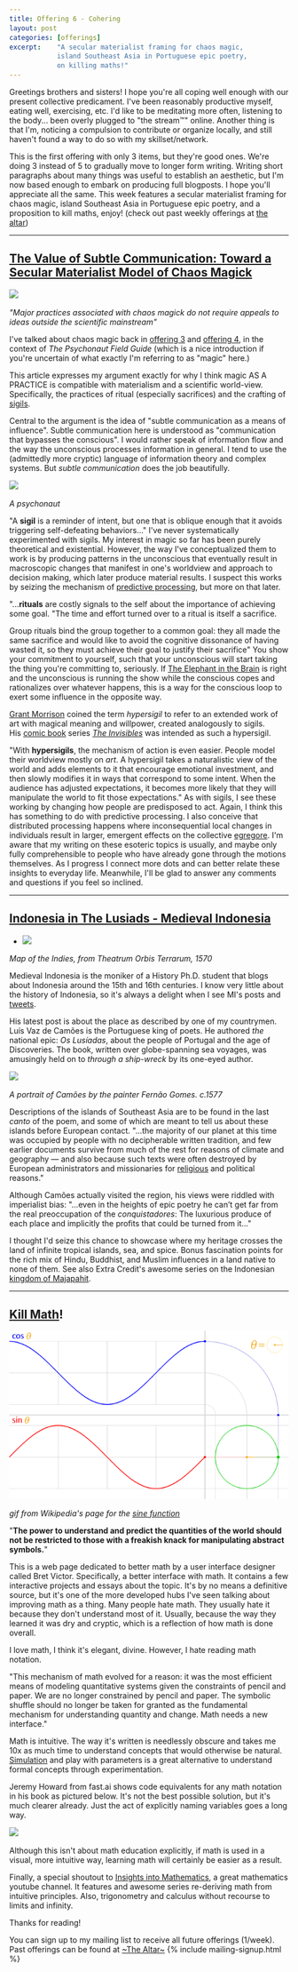 ```yaml
---
title: Offering 6 - Cohering 
layout: post
categories: [offerings]
excerpt:    "A secular materialist framing for chaos magic, 
            island Southeast Asia in Portuguese epic poetry, 
            on killing maths!"
---
```

Greetings brothers and sisters! I hope you're all coping well enough with our present collective predicament. 
I've been reasonably productive myself, eating well, exercising, etc. I'd like to be meditating more often, listening to the body... been overly plugged to "the stream™" online. Another thing is that I'm, noticing a compulsion to contribute or organize locally, and still haven't found a way to do so with my skillset/network. 

This is the first offering with only 3 items, but they're good ones. We're doing 3 instead of 5 to gradually move to longer form writing. Writing short paragraphs about many things was useful to establish an aesthetic, but I'm now based enough to embark on producing full blogposts. I hope you'll appreciate all the same.
This week features a secular materialist framing for chaos magic, island Southeast Asia in Portuguese epic poetry, and a proposition to kill maths, enjoy! (check out past weekly offerings at [the altar](/projects/the-altar.html)) 

***

## [The Value of Subtle Communication: Toward a Secular Materialist Model of Chaos Magick](https://modernmythology.net/the-value-of-subtle-communication-toward-a-secular-materialist-model-of-chaos-magick-c038d5a02fa1)
![](https://firebasestorage.googleapis.com/v0/b/firescript-577a2.appspot.com/o/imgs%2Fapp%2Fxiqo%2F3rRX9l6BtO?alt=media&token=1dd227ea-3750-4944-8113-467e6574c2a1)

_"Major practices associated with chaos magick do not require appeals to ideas outside the scientific mainstream"_

I've talked about chaos magic back in [offering 3](https://xiqo.xyz/offerings/2020/03/23/offering-3-new-normal.html) and [offering 4](https://xiqo.xyz/offerings/2020/03/23/offering-4-focus.html), in the context of _The Psychonaut Field Guide_ (which is a nice introduction if you're uncertain of what exactly I'm referring to as "magic" here.)

This article expresses my argument exactly for why I think magic AS A PRACTICE is compatible with materialism and a scientific world-view. Specifically, the practices of ritual (especially sacrifices) and the crafting of [sigils](https://en.wikipedia.org/wiki/Sigil).

Central to the argument is the idea of "subtle communication as a means of influence". Subtle communication here is understood as "communication that bypasses the conscious". I would rather speak of information flow and the way the unconscious processes information in general. I tend to use the (admittedly more cryptic) language of information theory and complex systems. But _subtle communication_ does the job beautifully.

![](https://firebasestorage.googleapis.com/v0/b/firescript-577a2.appspot.com/o/imgs%2Fapp%2Fxiqo%2Fjac4TAWARI?alt=media&token=4745ca4e-bac3-43ef-86af-cd00e6349210)

_A psychonaut_

"A **sigil** is a reminder of intent, but one that is oblique enough that it avoids triggering self-defeating behaviors..."
I've never systematically experimented with sigils. My interest in magic so far has been purely theoretical and existential. However, the way I've conceptualized them to work is by producing patterns in the unconscious that eventually result in macroscopic changes that manifest in one's worldview and approach to decision making, which later produce material results. I suspect this works by seizing the mechanism of [predictive processing](https://en.wikipedia.org/wiki/Predictive_coding), but more on that later.


"...**rituals** are costly signals to the self about the importance of achieving some goal. "The time and effort turned over to a ritual is itself a sacrifice.

Group rituals bind the group together to a common goal: they all made the same sacrifice and would like to avoid the cognitive dissonance of having wasted it, so they must achieve their goal to justify their sacrifice"
You show your commitment to yourself, such that your unconscious will start taking the thing you're committing to, seriously. If [The Elephant in the Brain](https://www.goodreads.com/book/show/28820444-the-elephant-in-the-brain) is right and the unconscious is running the show while the conscious copes and rationalizes over whatever happens, this is a way for the conscious loop to exert some influence in the opposite way.


[Grant Morrison](https://en.wikipedia.org/wiki/Grant_Morrison) coined the term _hypersigil_ to refer to an extended work of art with magical meaning and willpower, created analogously to sigils. His [comic book](https://en.wikipedia.org/wiki/Comic_book) series _[The Invisibles](https://en.wikipedia.org/wiki/The_Invisibles)_ was intended as such a hypersigil.

"With **hypersigils**, the mechanism of action is even easier. People model their worldview mostly on _art_. A hypersigil takes a naturalistic view of the world and adds elements to it that encourage emotional investment, and then slowly modifies it in ways that correspond to some intent. When the audience has adjusted expectations, it becomes more likely that they will manipulate the world to fit those expectations."
As with sigils, I see these working by changing how people are predisposed to act. Again, I think this has something to do with predictive processing. I also conceive that distributed processing happens where inconsequential local changes in individuals result in larger, emergent effects on the collective [egregore](https://en.wikipedia.org/wiki/Egregore).
I'm aware that my writing on these esoteric topics is usually, and maybe only fully comprehensible to people who have already gone through the motions themselves. As I progress I connect more dots and can better relate these insights to everyday life. Meanwhile, I'll be glad to answer any comments and questions if you feel so inclined.

***

## [Indonesia in The Lusiads - Medieval Indonesia](https://medium.com/@siwaratrikalpa/indonesia-in-the-lusiads-7f3cbf075234)
- ![](https://firebasestorage.googleapis.com/v0/b/firescript-577a2.appspot.com/o/imgs%2Fapp%2Fxiqo%2FxqQQ2lUpNd?alt=media&token=768e9499-dbed-4c9e-9a2b-9526d6e25ad1)

_Map of the Indies, from Theatrum Orbis Terrarum, 1570_

Medieval Indonesia is the moniker of a History Ph.D. student that blogs about Indonesia around the 15th and 16th centuries. I know very little about the history of Indonesia, so it's always a delight when I see MI's posts and [tweets](https://twitter.com/siwaratrikalpa).

His latest post is about the place as described by one of my countrymen. Luís Vaz de Camões is the Portuguese king of poets. He authored _the_ national epic: _Os Lusíadas_, about the people of Portugal and the age of Discoveries. The book, written over globe-spanning sea voyages, was amusingly held on to _through a ship-wreck_ by its one-eyed author.

![](https://firebasestorage.googleapis.com/v0/b/firescript-577a2.appspot.com/o/imgs%2Fapp%2Fxiqo%2FJ0cQSnjxjn?alt=media&token=f1ae1e33-1d73-483b-9e9d-1d76a9ef7813)

_A portrait of Camões by the painter Fernão Gomes. c.1577_

Descriptions of the islands of Southeast Asia are to be found in the last _canto_ of the poem, and some of which are meant to tell us about these islands before European contact. 
"...the majority of our planet at this time was occupied by people with no decipherable written tradition, and few earlier documents survive from much of the rest for reasons of climate and geography — and also because such texts were often destroyed by European administrators and missionaries for [religious](https://en.wikipedia.org/wiki/Diego_de_Landa) and political reasons."

Although Camões actually visited the region, his views were riddled with imperialist bias: "...even in the heights of epic poetry he can’t get far from the real preoccupation of the _conquistadores_: The luxurious produce of each place and implicitly the profits that could be turned from it..."

I thought I'd seize this chance to showcase where my heritage crosses the land of infinite tropical islands, sea, and spice. Bonus fascination points for the rich mix of Hindu, Buddhist, and Muslim influences in a land native to none of them.
See also Extra Credit's awesome series on the Indonesian [kingdom of Majapahit](https://youtu.be/n4zGw2OewIk).

***

## [Kill Math](http://worrydream.com/KillMath/)!

![](/assets/img/trig.gif)

_gif from Wikipedia's page for the [sine function](https://en.wikipedia.org/wiki/Sine)_

"**The power to understand and predict the quantities of the world should not be restricted to those with a freakish knack for manipulating abstract symbols.**"

This is a web page dedicated to better math by a user interface designer called Bret Victor. Specifically, a better interface with math. It contains a few interactive projects and essays about the topic. It's by no means a definitive source, but it's one of the more developed hubs I've seen talking about improving math as a thing.
Many people hate math. They usually hate it because they don't understand most of it. Usually, because the way they learned it was dry and cryptic, which is a reflection of how math is done overall.

I love math, I think it's elegant, divine. However, I hate reading math notation. 

"This mechanism of math evolved for a reason: it was the most efficient means of modeling quantitative systems given the constraints of pencil and paper. We are no longer constrained by pencil and paper. The symbolic shuffle should no longer be taken for granted as the fundamental mechanism for understanding quantity and change. Math needs a new interface."

Math is intuitive. The way it's written is needlessly obscure and takes me 10x as much time to understand concepts that would otherwise be natural. [Simulation](https://www.complexity-explorables.org/explorables/epidemonic/) and play with parameters is a great alternative to understand formal concepts through experimentation.

Jeremy Howard from fast.ai shows code equivalents for any math notation in his book as pictured below. It's not the best possible solution,  but it's much clearer already. Just the act of explicitly naming variables goes a long way.

![](https://firebasestorage.googleapis.com/v0/b/firescript-577a2.appspot.com/o/imgs%2Fapp%2Fxiqo%2Fauyx3FG108?alt=media&token=3e17a7cf-2bb2-4aa9-9fc6-e8e43e411b0f)

Although this isn't about math education explicitly, if math is used in a visual, more intuitive way, learning math will certainly be easier as a result.

Finally, a special shoutout to [Insights into Mathematics](https://www.youtube.com/user/njwildberger), a great mathematics youtube channel. It features and awesome series re-deriving math from intuitive principles. Also, trigonometry and calculus without recourse to limits and infinity.


Thanks for reading!

You can sign up to my mailing list to receive all future offerings (1/week). Past offerings can be found at [~The Altar~](/projects/the-altar.html)
{% include mailing-signup.html %}
